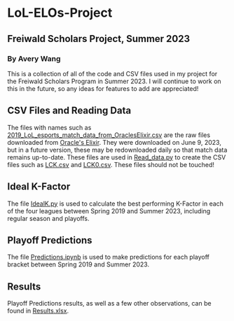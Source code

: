 # LoL-ELOs-Project
## Freiwald Scholars Project, Summer 2023
### By Avery Wang
This is a collection of all of the code and CSV files used in my project for the Freiwald Scholars Program in Summer 2023. I will continue to work on this in the future, so any ideas for features to add are appreciated!

## CSV Files and Reading Data
The files with names such as [2019_LoL_esports_match_data_from_OraclesElixir.csv](../main/2019_LoL_esports_match_data_from_OraclesElixir.csv) are the raw files downloaded from [Oracle's Elixir](https://oracleselixir.com/tools/downloads). They were downloaded on June 9, 2023, but in a future version, these may be redownloaded daily so that match data remains up-to-date. These files are used in [Read_data.py](../main/Read_data.py) to create the CSV files such as [LCK.csv](../main/LCK.csv) and [LCK0.csv](../main/LCK.csv). These files should not be touched!

## Ideal K-Factor
The file [IdealK.py](../main/IdealK.py) is used to calculate the best performing K-Factor in each of the four leagues between Spring 2019 and Summer 2023, including regular season and playoffs.

## Playoff Predictions
The file [Predictions.ipynb](../main/Predictions.ipynb) is used to make predictions for each playoff bracket between Spring 2019 and Summer 2023.

## Results
Playoff Predictions results, as well as a few other observations, can be found in [Results.xlsx](../main/Results.xlsx).
